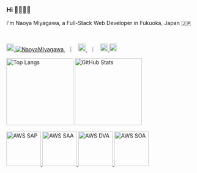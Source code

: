 ### Hi 🙋🏻‍♂️🌿

<!--
**NaoyaMiyagawa/NaoyaMiyagawa** is a ✨ _special_ ✨ repository because its `README.md` (this file) appears on your GitHub profile.

Here are some ideas to get you started:

- 🔭 I’m currently working on ...
- 🌱 I’m currently learning ...
- 👯 I’m looking to collaborate on ...
- 🤔 I’m looking for help with ...
- 💬 Ask me about ...
- 📫 How to reach me: ...
- 😄 Pronouns: ...
- ⚡ Fun fact: ...
-->

<p>I'm Naoya Miyagawa, a Full-Stack Web Developer in Fukuoka, Japan 🇯🇵</p>

<br />

<p align="left">
  <a href="https://github.com/NaoyaMiyagawa" target="_blank">
    <img
      alt="Github"
      height="20"
      src="https://img.shields.io/badge/GitHub-%2312100E.svg?&style=for-the-badge&logo=Github&logoColor=white"
    />
    <img src="https://komarev.com/ghpvc/?username=NaoyaMiyagawa&color=57b172&logo=github" alt="NaoyaMiyagawa" />
  </a>
  &nbsp; ｜ &nbsp;
  <a href="https://twitter.com/miyagawa_fusic" target="_blank">
    <img
      alt="Twitter"
      height="20"
      src="https://img.shields.io/badge/twitter-%231DA1F2.svg?&style=for-the-badge&logo=twitter&logoColor=white"
    />
  </a>
  &nbsp; ｜ &nbsp;
  <a href="https://qiita.com/NaoyaMiyagawa" target="_blank">
    <img alt="Qiita Posts" height="20" src="https://qiita-badge.apiapi.app/s/NaoyaMiyagawa/posts.svg" />
    <img alt="Qiita Contributions" height="20" src="https://qiita-badge.apiapi.app/s/NaoyaMiyagawa/contributions.svg" />
  </a>
</p>

<p align="left">
  <img
    alt="Top Langs"
    height="175"
    src="https://github-readme-stats.vercel.app/api/top-langs/?username=NaoyaMiyagawa&layout=compact&count_private=true&show_icons=true&custom_title=Language+Stats&title_color=57b172&text_color=444&bg_color=ffffff,f5fff2,e8fcff,eefffb&hide=html,css,scss,pug,shell,vim+script"
  />
  <img
    alt="GitHub Stats"
    height="175"
    src="https://github-readme-stats.vercel.app/api?username=NaoyaMiyagawa&count_private=true&show_icons=true&custom_title=Github+Stats&title_color=57b172&icon_color=57b172&text_color=444&bg_color=ffffff,f5fff2,e8fcff,eefffb"
  />
</p>

<p align="left">
  <a href="https://www.credly.com/badges/798d152a-c4e9-4e20-8e0c-fa35f38ca005/public_url">
    <img
      alt="AWS SAP"
      height="90"
      src="https://images.credly.com/size/300x300/images/8e968853-15af-4bbc-9d03-cf518971909c/AWS-SolArchitect-Professional-2020.png"
    />
  </a>
  <a href="https://www.credly.com/badges/0661dcac-1f46-48f2-926e-13ba0cebc1d8/public_url">
    <img
      alt="AWS SAA"
      height="90"
      src="https://images.credly.com/size/300x300/images/4bc21d8b-4afe-4fbd-9a90-a9de8bf7b240/AWS-SolArchitect-Associate-2020.png"
    />
  </a>
  <a href="https://www.credly.com/badges/0215bc8a-f267-4bc9-94e4-33945b59d67a/public_url">
    <img
      alt="AWS DVA"
      height="90"
      src="https://images.credly.com/size/300x300/images/598f6ac6-2dbd-4394-8ae4-943b2f4c43ea/AWS-Developer-Associate-2020.png"
    />
  </a>
  <a href="https://www.credly.com/badges/a69260b2-12f5-4e8f-929c-5601d8bf010b/public_url">
    <img
      alt="AWS SOA"
      height="90"
      src="https://images.credly.com/size/300x300/images/bf588058-87cc-4cbd-94b0-ef0385fb4371/AWS-SysOpAdmin-Associate-2020.png"
    />
  </a>
</p>

<br />
